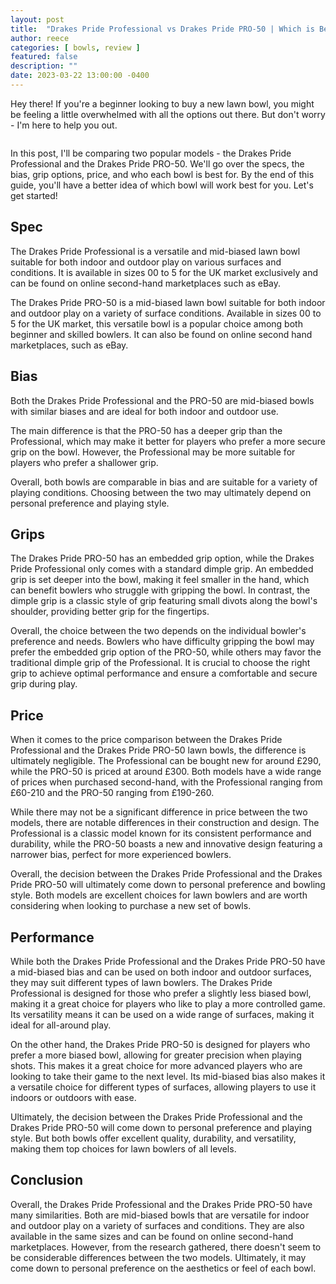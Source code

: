 ```yaml
---
layout: post
title:  "Drakes Pride Professional vs Drakes Pride PRO-50 | Which is Best?"
author: reece
categories: [ bowls, review ]
featured: false
description: ""
date: 2023-03-22 13:00:00 -0400
---
```

    

<!-- wp:paragraph -->
<p xmlns="http://www.w3.org/1999/xhtml">Hey there! If you're a beginner looking to buy a new lawn bowl, you might be feeling a little overwhelmed with all the options out there. But don't worry - I'm here to help you out. </p>
<!-- /wp:paragraph -->

<!-- wp:image {"id":1915,"sizeSlug":"large","linkDestination":"none"} -->
<figure class="wp-block-image size-large"><img src="/img/posts/drakes-pride-professional-vs-drakes-pride-pro-50-1024x576.jpg" alt="" class="wp-image-1915"/></figure>
<!-- /wp:image -->

<!-- wp:paragraph -->
<p>In this post, I'll be comparing two popular models - the Drakes Pride Professional and the Drakes Pride PRO-50. We'll go over the specs, the bias, grip options, price, and who each bowl is best for. By the end of this guide, you'll have a better idea of which bowl will work best for you. Let's get started!</p>
<!-- /wp:paragraph -->

<!-- wp:heading -->
<h2>Spec</h2>
<!-- /wp:heading -->

<!-- wp:block {"ref":2685} /-->

<!-- wp:paragraph -->
<p>The Drakes Pride Professional is a versatile and mid-biased lawn bowl suitable for both indoor and outdoor play on various surfaces and conditions. It is available in sizes 00 to 5 for the UK market exclusively and can be found on online second-hand marketplaces such as eBay.</p>
<!-- /wp:paragraph -->

<!-- wp:block {"ref":2682} /-->

<!-- wp:paragraph -->
<p>The Drakes Pride PRO-50 is a mid-biased lawn bowl suitable for both indoor and outdoor play on a variety of surface conditions. Available in sizes 00 to 5 for the UK market, this versatile bowl is a popular choice among both beginner and skilled bowlers. It can also be found on online second hand marketplaces, such as eBay.</p>
<!-- /wp:paragraph -->

<!-- wp:heading -->
<h2>Bias</h2>
<!-- /wp:heading -->

<!-- wp:paragraph -->
<p>Both the Drakes Pride Professional and the PRO-50 are mid-biased bowls with similar biases and are ideal for both indoor and outdoor use. </p>
<!-- /wp:paragraph -->

<!-- wp:block {"ref":2796} /-->

<!-- wp:paragraph -->
<p>The main difference is that the PRO-50 has a deeper grip than the Professional, which may make it better for players who prefer a more secure grip on the bowl. However, the Professional may be more suitable for players who prefer a shallower grip.</p>
<!-- /wp:paragraph -->

<!-- wp:block {"ref":2809} /-->

<!-- wp:paragraph -->
<p>Overall, both bowls are comparable in bias and are suitable for a variety of playing conditions. Choosing between the two may ultimately depend on personal preference and playing style.</p>
<!-- /wp:paragraph -->

<!-- wp:heading -->
<h2>Grips</h2>
<!-- /wp:heading -->

<!-- wp:paragraph -->
<p>The Drakes Pride PRO-50 has an embedded grip option, while the Drakes Pride Professional only comes with a standard dimple grip. An embedded grip is set deeper into the bowl, making it feel smaller in the hand, which can benefit bowlers who struggle with gripping the bowl. In contrast, the dimple grip is a classic style of grip featuring small divots along the bowl's shoulder, providing better grip for the fingertips.</p>
<!-- /wp:paragraph -->

<!-- wp:paragraph -->
<p>Overall, the choice between the two depends on the individual bowler's preference and needs. Bowlers who have difficulty gripping the bowl may prefer the embedded grip option of the PRO-50, while others may favor the traditional dimple grip of the Professional. It is crucial to choose the right grip to achieve optimal performance and ensure a comfortable and secure grip during play.</p>
<!-- /wp:paragraph -->

<!-- wp:heading -->
<h2>Price</h2>
<!-- /wp:heading -->

<!-- wp:paragraph -->
<p>When it comes to the price comparison between the Drakes Pride Professional and the Drakes Pride PRO-50 lawn bowls, the difference is ultimately negligible. The Professional can be bought new for around £290, while the PRO-50 is priced at around £300. Both models have a wide range of prices when purchased second-hand, with the Professional ranging from £60-210 and the PRO-50 ranging from £190-260.</p>
<!-- /wp:paragraph -->

<!-- wp:paragraph -->
<p>While there may not be a significant difference in price between the two models, there are notable differences in their construction and design. The Professional is a classic model known for its consistent performance and durability, while the PRO-50 boasts a new and innovative design featuring a narrower bias, perfect for more experienced bowlers.</p>
<!-- /wp:paragraph -->

<!-- wp:paragraph -->
<p>Overall, the decision between the Drakes Pride Professional and the Drakes Pride PRO-50 will ultimately come down to personal preference and bowling style. Both models are excellent choices for lawn bowlers and are worth considering when looking to purchase a new set of bowls.</p>
<!-- /wp:paragraph -->

<!-- wp:heading -->
<h2>Performance</h2>
<!-- /wp:heading -->

<!-- wp:paragraph -->
<p>While both the Drakes Pride Professional and the Drakes Pride PRO-50 have a mid-biased bias and can be used on both indoor and outdoor surfaces, they may suit different types of lawn bowlers. The Drakes Pride Professional is designed for those who prefer a slightly less biased bowl, making it a great choice for players who like to play a more controlled game. Its versatility means it can be used on a wide range of surfaces, making it ideal for all-around play.</p>
<!-- /wp:paragraph -->

<!-- wp:paragraph -->
<p>On the other hand, the Drakes Pride PRO-50 is designed for players who prefer a more biased bowl, allowing for greater precision when playing shots. This makes it a great choice for more advanced players who are looking to take their game to the next level. Its mid-biased bias also makes it a versatile choice for different types of surfaces, allowing players to use it indoors or outdoors with ease.</p>
<!-- /wp:paragraph -->

<!-- wp:paragraph -->
<p>Ultimately, the decision between the Drakes Pride Professional and the Drakes Pride PRO-50 will come down to personal preference and playing style. But both bowls offer excellent quality, durability, and versatility, making them top choices for lawn bowlers of all levels.</p>
<!-- /wp:paragraph -->

<!-- wp:heading -->
<h2>Conclusion</h2>
<!-- /wp:heading -->

<!-- wp:paragraph -->
<p>Overall, the Drakes Pride Professional and the Drakes Pride PRO-50 have many similarities. Both are mid-biased bowls that are versatile for indoor and outdoor play on a variety of surfaces and conditions. They are also available in the same sizes and can be found on online second-hand marketplaces. However, from the research gathered, there doesn't seem to be considerable differences between the two models. Ultimately, it may come down to personal preference on the aesthetics or feel of each bowl.</p>
<!-- /wp:paragraph -->
    
